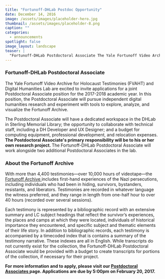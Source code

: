 ```yaml
---
title: "Fortunoff-DHLab Postdoc Opportunity"
date: December 14, 2016
image: /assets/images/placeholder-hero.jpg
thumbnail: /assets/images/placeholder-8.png
caption: ""
categories: 
  - announcements
spotlight: false 
image_layout: landscape
teaser: |
  "Fortunoff-DHLab Postdoctoral Associate The Yale Fortunoff Video Archive for Holocaust Testimonies (FVAHT) and Digital Humanities Lab are excited to invite applications for a joint Postdoctoral..."
---
```


<h3>Fortunoff-DHLab Postdoctoral Associate</h3>
   
The Yale Fortunoff Video Archive for Holocaust Testimonies (FVAHT) and Digital Humanities Lab are excited to invite applications for a joint Postdoctoral Associate position for the 2017-2018 academic year. In this position, the Postdoctoral Associate will pursue independent digital humanities research and experiment with tools to explore, analyze, and visualize the Fortunoff Archive.

The Postdoctoral Associate will have a dedicated workspace in the DHLab in Sterling Memorial Library; the opportunity to collaborate with technical staff, including a DH Developer and UX Designer; and a budget for computing equipment, professional development, and relocation expenses. <strong> The Postdoctoral Associate's primary responsibility will be to his or her own research project. </strong> The Fortunoff-DHLab Postdoctoral Associate will work alongside two additional Postdoctoral Associates in the lab.

<h3>About the Fortunoff Archive</h3>
   
With more than 4,400 testimonies—over 10,000 hours of videotape—the <a href="http://web.library.yale.edu/testimonies/about" target="_blank"> Fortunoff Archive </a> includes first-hand experiences of the Nazi persecutions, including individuals who had been in hiding, survivors, bystanders, resistants, and liberators. Testimonies are recorded in whatever language the witness preferred, and they range in length from one-half hour to over 40 hours (recorded over several sessions).

Each testimony is represented by a bibliographic record with an extensive summary and LC subject headings that reflect the survivor’s experiences, the places and camps at which they were located, individuals of historical importance they encountered, and specific subject and thematic elements of their life story. In addition to bibliographic records, each testimony is accompanied by a timecoded index that is contains a summary of the testimony narrative. These indexes are all in English. While transcripts do not currently exist for the collection, the Fortunoff-DHLab Postdoctoral Associate would be provided with a budget to create transcripts for portions of the collection, if necessary for their project.

<strong>For more information and to apply, please visit our <a href="http://web.library.yale.edu/dhlab/postdoctoralassociates" target="_blank"> Postdoctoral Associates </a> page. Applications are due by 5:00pm on February 20, 2017.
</strong>